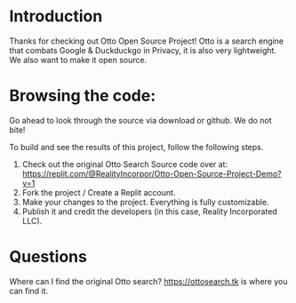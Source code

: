 # Introduction
Thanks for checking out Otto Open Source Project! Otto is a search engine that combats Google & Duckduckgo in Privacy, it is also very lightweight. We also want to make it open source.


# Browsing the code:
Go ahead to look through the source via download or github. We do not bite!


To build and see the results of this project, follow the following steps.
1. Check out the original Otto Search Source code over at: https://replit.com/@RealityIncorpor/Otto-Open-Source-Project-Demo?v=1
2. Fork the project / Create a Replit account.
3. Make your changes to the project. Everything is fully customizable.
4. Publish it and credit the developers (in this case, Reality Incorporated LLC).



# Questions
Where can I find the original Otto search?
https://ottosearch.tk is where you can find it.
